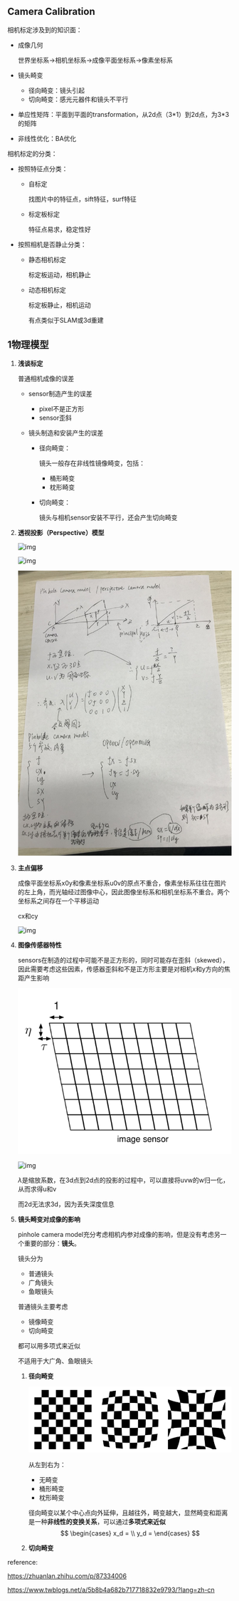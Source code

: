 ## Camera Calibration

相机标定涉及到的知识面：

- 成像几何

  世界坐标系->相机坐标系->成像平面坐标系->像素坐标系

- 镜头畸变

  - 径向畸变：镜头引起
  - 切向畸变：感光元器件和镜头不平行

- 单应性矩阵：平面到平面的transformation，从2d点（3\*1）到2d点，为3*3的矩阵

- 非线性优化：BA优化



相机标定的分类：

- 按照特征点分类：
  - 自标定

    找图片中的特征点，sift特征，surf特征

    

  - 标定板标定

    特征点易求，稳定性好

- 按照相机是否静止分类：

  - 静态相机标定

    标定板运动，相机静止

  - 动态相机标定

    标定板静止，相机运动

    有点类似于SLAM或3d重建

    

## 1物理模型

1. **浅谈标定**

   普通相机成像的误差

   - sensor制造产生的误差

     - pixel不是正方形
     - sensor歪斜

   - 镜头制造和安装产生的误差

     - 径向畸变：

       镜头一般存在非线性镜像畸变，包括：

       - 桶形畸变
       - 枕形畸变

     - 切向畸变：

       镜头与相机sensor安装不平行，还会产生切向畸变

   

2. **透视投影（Perspective）模型**

   ![img](https://pic4.zhimg.com/80/v2-f06178480b426e54a55cc8ee606116b7_720w.jpg)

   ![img](https://pic2.zhimg.com/80/v2-f65bac8057180048bde53918904e9955_720w.jpg)

   ![pinhole_camera_model](..\Picture\pinhole_camera_model.png)

   

3. **主点偏移**

   成像平面坐标系x0y和像素坐标系u0v的原点不重合，像素坐标系往往在图片的左上角，而光轴经过图像中心，因此图像坐标系和相机坐标系不重合。两个坐标系之间存在一个平移运动

   cx和cy

   ![img](https://pic3.zhimg.com/80/v2-849363945c1864677a7e4356806788b2_720w.jpg)

   

4. **图像传感器特性**

   sensors在制造的过程中可能不是正方形的，同时可能存在歪斜（skewed），因此需要考虑这些因素，传感器歪斜和不是正方形主要是对相机x和y方向的焦距产生影响

   ![image_sensors](..\Picture\image_sensors.png)

   ![img](https://pic2.zhimg.com/80/v2-e58c0b2bdcf3ae97497418bb86cfa501_720w.jpg)

   $\lambda$是缩放系数，在3d点到2d点的投影的过程中，可以直接将uvw的w归一化，从而求得u和v

   而2d无法求3d，因为丢失深度信息

   

5. **镜头畸变对成像的影响**

   pinhole camera model充分考虑相机内参对成像的影响，但是没有考虑另一个重要的部分：**镜头**。

   镜头分为

   - 普通镜头
   - 广角镜头
   - 鱼眼镜头

   

   普通镜头主要考虑

   - 镜像畸变
   - 切向畸变

   都可以用多项式来近似

   不适用于大广角、鱼眼镜头

   

   1. **径向畸变**

      ![径向畸变](..\Picture\径向畸变.png)

      从左到右为：

      - 无畸变
      - 桶形畸变
      - 枕形畸变

      径向畸变以某个中心点向外延伸，且越往外，畸变越大，显然畸变和距离是一种**非线性的变换关系**，可以通过**多项式来近似**
      $$
      \begin{cases}
      x_d = 
      \\
      y_d = 
      \end{cases}
      $$
      

      

      

   2. **切向畸变**

   

















reference:

https://zhuanlan.zhihu.com/p/87334006

https://www.twblogs.net/a/5b8b4a682b717718832e9793/?lang=zh-cn